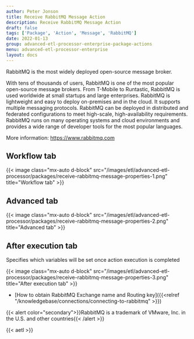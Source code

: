 ```yaml
---
author: Peter Jonson
title: Receive RabbitMQ Message Action
description: Receive RabbitMQ Message Action
draft: false
tags: ['Package', 'Action', 'Message', 'RabbitMQ']
date: 2022-01-13
group: advanced-etl-processor-enterprise-package-actions
menu: advanced-etl-processor-enterprise
layout: docs
---
```


RabbitMQ is the most widely deployed open-source message broker.

With tens of thousands of users, RabbitMQ is one of the most popular open-source message brokers. From T-Mobile to Runtastic, RabbitMQ is used worldwide at small startups and large enterprises.
RabbitMQ is lightweight and easy to deploy on-premises and in the cloud. It supports multiple messaging protocols. RabbitMQ can be deployed in distributed and federated configurations to meet high-scale, high-availability requirements.
RabbitMQ runs on many operating systems and cloud environments and provides a wide range of developer tools for the most popular languages.

More information: https://www.rabbitmq.com

## Workflow tab

{{< image class="mx-auto d-block"  src="/images/etl/advanced-etl-processor/packages/receive-rabbitmq-message-properties-1.png" title="Workflow tab" >}}

## Advanced tab

{{< image class="mx-auto d-block"  src="/images/etl/advanced-etl-processor/packages/receive-rabbitmq-message-properties-2.png" title="Advanced tab" >}}

## After execution tab

Specifies which variables will be set once action execution is completed

{{< image class="mx-auto d-block"  src="/images/etl/advanced-etl-processor/packages/receive-rabbitmq-message-properties-3.png" title="After execution tab" >}}

- [How to obtain RabbitMQ Exchange name and Routing key]({{<relref "/knowledgebase/connections/connecting-to-rabbitmq" >}})

{{< alert color="secondary">}}RabbitMQ is a trademark of VMware, Inc. in the U.S. and other countries{{< /alert >}}

{{< aetl >}}
